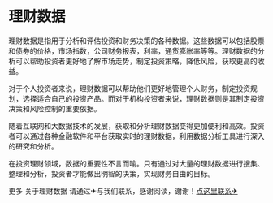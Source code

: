 # 理财数据

理财数据是指用于分析和评估投资和财务决策的各种数据。这些数据可以包括股票和债券的价格，市场指数，公司财务报表，利率，通货膨胀率等等。理财数据的分析可以帮助投资者更好地了解市场走势，制定投资策略，降低风险，获取更高的收益。

对于个人投资者来说，理财数据可以帮助他们更好地管理个人财务，制定投资规划，选择适合自己的投资产品。而对于机构投资者来说，理财数据则是其制定投资决策和风险控制的重要依据。

随着互联网和大数据技术的发展，获取和分析理财数据变得更加便利和高效。投资者可以通过各种金融软件和平台获取实时的理财数据，利用数据分析工具进行深入的研究和分析。

在投资理财领域，数据的重要性不言而喻。只有通过对大量的理财数据进行搜集、整理和分析，投资者才能做出明智的决策，实现财务自由的目标。

更多 关于理财数据 请通过✈与我们联系，感谢阅读，谢谢！[点这里联系✈](https://t.me/lm999bot)